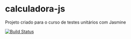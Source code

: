 # calculadora-js
Projeto criado para o curso de testes unitários com Jasmine

[![Build Status](https://travis-ci.org/thiagobfb/calculadora-js.svg?branch=master)](https://travis-ci.org/thiagobfb/calculadora-js)